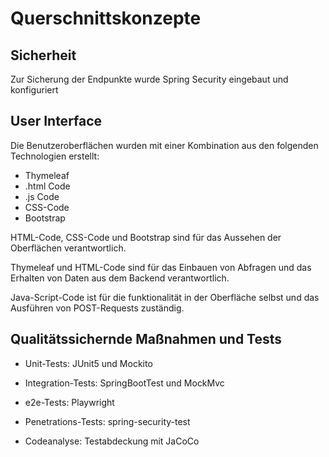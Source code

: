 # Querschnittskonzepte

## Sicherheit

Zur Sicherung der Endpunkte wurde Spring Security eingebaut und konfiguriert

## User Interface

Die Benutzeroberflächen wurden mit einer Kombination aus den folgenden Technologien erstellt:

- Thymeleaf
- .html Code
- .js Code
- CSS-Code
- Bootstrap

HTML-Code, CSS-Code und Bootstrap sind für das Aussehen der Oberflächen verantwortlich.

Thymeleaf und HTML-Code sind für das Einbauen von Abfragen und das Erhalten von Daten aus dem Backend verantwortlich.

Java-Script-Code ist für die funktionalität in der Oberfläche selbst und das Ausführen von POST-Requests zuständig. 


## Qualitätssichernde Maßnahmen und Tests

- Unit-Tests:  JUnit5 und Mockito

- Integration-Tests: SpringBootTest und MockMvc

- e2e-Tests: Playwright

- Penetrations-Tests: spring-security-test 

- Codeanalyse: Testabdeckung mit JaCoCo